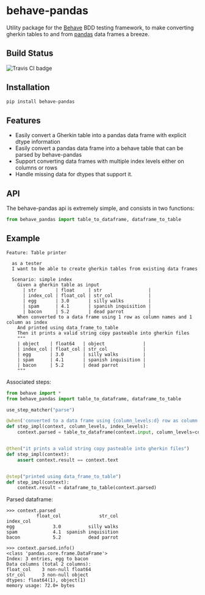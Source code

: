 # behave-pandas

Utility package for the [Behave](https://github.com/behave/behave) BDD testing framework, to make converting gherkin tables
to and from [pandas](https://github.com/pandas-dev/pandas) data frames a breeze.

## Build Status
![Travis CI badge](https://travis-ci.org/clembou/behave-pandas.svg?branch=master)

## Installation

```bash
pip install behave-pandas
```

## Features

* Easily convert a Gherkin table into a pandas data frame with explicit dtype information
* Easily convert a pandas data frame into a behave table that can be parsed by behave-pandas
* Support converting data frames with multiple index levels either on columns or rows
* Handle missing data for dtypes that support it.

## API

The behave-pandas api is extremely simple, and consists in two functions:

```python
from behave_pandas import table_to_dataframe, dataframe_to_table
```

## Example

```gherkin
Feature: Table printer

  as a tester
  I want to be able to create gherkin tables from existing data frames

  Scenario: simple index
    Given a gherkin table as input
      | str       | float     | str                 |
      | index_col | float_col | str_col             |
      | egg       | 3.0       | silly walks         |
      | spam      | 4.1       | spanish inquisition |
      | bacon     | 5.2       | dead parrot         |
    When converted to a data frame using 1 row as column names and 1 column as index
    And printed using data_frame_to_table
    Then it prints a valid string copy pasteable into gherkin files
    """
    | object    | float64   | object              |
    | index_col | float_col | str_col             |
    | egg       | 3.0       | silly walks         |
    | spam      | 4.1       | spanish inquisition |
    | bacon     | 5.2       | dead parrot         |
    """
```

Associated steps:

```python
from behave import *
from behave_pandas import table_to_dataframe, dataframe_to_table

use_step_matcher("parse")

@when('converted to a data frame using {column_levels:d} row as column names and {index_levels:d} column as index')
def step_impl(context, column_levels, index_levels):
    context.parsed = table_to_dataframe(context.input, column_levels=column_levels, index_levels=index_levels)


@then("it prints a valid string copy pasteable into gherkin files")
def step_impl(context):
    assert context.result == context.text


@step("printed using data_frame_to_table")
def step_impl(context):
    context.result = dataframe_to_table(context.parsed)
```

Parsed dataframe:

```
>>> context.parsed
           float_col              str_col
index_col
egg              3.0          silly walks
spam             4.1  spanish inquisition
bacon            5.2          dead parrot

>>> context.parsed.info()
<class 'pandas.core.frame.DataFrame'>
Index: 3 entries, egg to bacon
Data columns (total 2 columns):
float_col    3 non-null float64
str_col      3 non-null object
dtypes: float64(1), object(1)
memory usage: 72.0+ bytes
```
